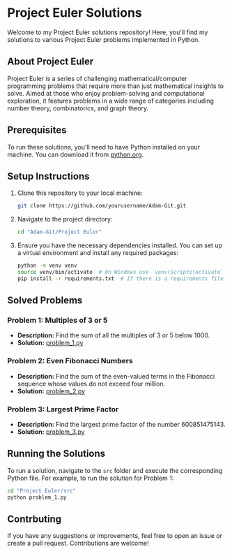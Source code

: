 # Project Euler Solutions

Welcome to my Project Euler solutions repository! Here, you'll find my solutions to various Project Euler problems implemented in Python.

## About Project Euler

Project Euler is a series of challenging mathematical/computer programming problems that require more than just mathematical insights to solve. Aimed at those who enjoy problem-solving and computational exploration, it features problems in a wide range of categories including number theory, combinatorics, and graph theory.

## Prerequisites

To run these solutions, you'll need to have Python installed on your machine. You can download it from [python.org](https://www.python.org/).

## Setup Instructions

1. Clone this repository to your local machine:
    ```sh
    git clone https://github.com/yourusername/Adam-Git.git
    ```
2. Navigate to the project directory:
    ```sh
    cd "Adam-Git/Project Euler"
    ```
3. Ensure you have the necessary dependencies installed. You can set up a virtual environment and install any required packages:
    ```sh
    python -m venv venv
    source venv/bin/activate  # On Windows use `venv\Scripts\activate`
    pip install -r requirements.txt  # If there is a requirements file
    ```

## Solved Problems

### Problem 1: Multiples of 3 or 5
- **Description:** Find the sum of all the multiples of 3 or 5 below 1000.
- **Solution:** [problem_1.py](Project%20Euler/src/problem_1.py)

### Problem 2: Even Fibonacci Numbers
- **Description:** Find the sum of the even-valued terms in the Fibonacci sequence whose values do not exceed four million.
- **Solution:** [problem_2.py](Project%20Euler/src/problem_2.py)

### Problem 3: Largest Prime Factor
- **Description:** Find the largest prime factor of the number 600851475143.
- **Solution:** [problem_3.py](Project%20Euler/src/problem_3.py)

## Running the Solutions

To run a solution, navigate to the `src` folder and execute the corresponding Python file. For example, to run the solution for Problem 1:

```sh
cd "Project Euler/src"
python problem_1.py
```

## Contrbuting

If you have any suggestions or improvements, feel free to open an issue or create a pull request. Contributions are welcome!